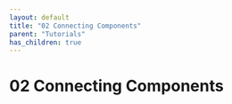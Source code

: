 ```yaml
---
layout: default
title: "02 Connecting Components"
parent: "Tutorials"
has_children: true
---
```


# 02 Connecting Components